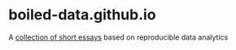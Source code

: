 # boiled-data.github.io
A [collection of short essays](https://boiled-data.github.io/) based on reproducible data analytics
